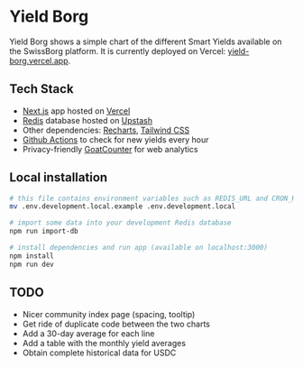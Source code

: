 # Yield Borg

Yield Borg shows a simple chart of the different Smart Yields available on the SwissBorg platform. It is currently deployed on Vercel: [yield-borg.vercel.app](https://yield-borg.vercel.app).

## Tech Stack

* [Next.js](https://nextjs.org) app hosted on [Vercel](https://vercel.com)
* [Redis](https://redis.io) database hosted on [Upstash](https://www.upstash.com)
* Other dependencies: [Recharts](https://recharts.org/), [Tailwind CSS](https://tailwindcss.com)
* [Github Actions](https://github.com/features/actions) to check for new yields every hour
* Privacy-friendly [GoatCounter](https://www.goatcounter.com) for web analytics

## Local installation

```sh
# this file contains environment variables such as REDIS_URL and CRON_KEY
mv .env.development.local.example .env.development.local

# import some data into your development Redis database
npm run import-db

# install dependencies and run app (available on localhost:3000)
npm install
npm run dev
```

## TODO

* Nicer community index page (spacing, tooltip)
* Get ride of duplicate code between the two charts
* Add a 30-day average for each line
* Add a table with the monthly yield averages
* Obtain complete historical data for USDC
